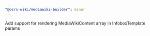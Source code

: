 ```yaml
---
"@osrs-wiki/mediawiki-builder": minor
---
```


Add support for rendering MediaWikiContent array in InfoboxTemplate params
